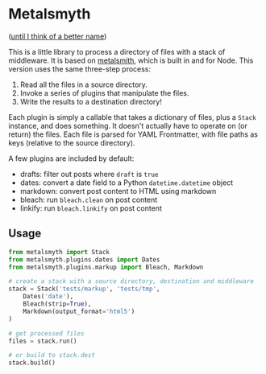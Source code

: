# Metalsmyth
([until I think of a better name](https://github.com/eyeseast/python-metalsmyth/issues/1))

This is a little library to process a directory of files with a stack of middleware. It is based on [metalsmith](http://www.metalsmith.io/), which is built in and for Node. This version uses the same three-step process:

1. Read all the files in a source directory.
2. Invoke a series of plugins that manipulate the files.
3. Write the results to a destination directory!

Each plugin is simply a callable that takes a dictionary of files, plus a `Stack` instance, and does something. It doesn't actually have to operate on (or return) the files. Each file is parsed for YAML Frontmatter, with file paths as keys (relative to the source directory).

A few plugins are included by default:

 - drafts: filter out posts where `draft` is `true`
 - dates: convert a date field to a Python `datetime.datetime` object
 - markdown: convert post content to HTML using markdown
 - bleach: run `bleach.clean` on post content
 - linkify: run `bleach.linkify` on post content


## Usage

```python
from metalsmyth import Stack
from metalsmyth.plugins.dates import Dates
from metalsmyth.plugins.markup import Bleach, Markdown

# create a stack with a source directory, destination and middleware
stack = Stack('tests/markup', 'tests/tmp',
    Dates('date'), 
    Bleach(strip=True), 
    Markdown(output_format='html5')
)

# get processed files
files = stack.run()

# or build to stack.dest
stack.build()
```
